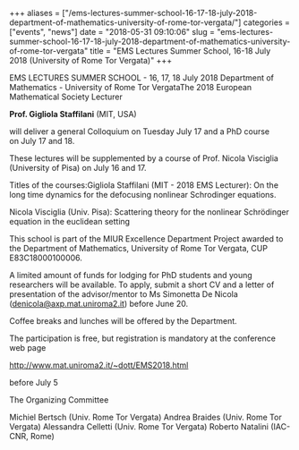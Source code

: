 +++
aliases = ["/ems-lectures-summer-school-16-17-18-july-2018-department-of-mathematics-university-of-rome-tor-vergata/"]
categories = ["events", "news"]
date = "2018-05-31 09:10:06"
slug = "ems-lectures-summer-school-16-17-18-july-2018-department-of-mathematics-university-of-rome-tor-vergata"
title = "EMS Lectures Summer School, 16-18 July 2018 (University of Rome Tor Vergata)"
+++

<div>

EMS LECTURES SUMMER SCHOOL - 16, 17, 18 July 2018 Department of
Mathematics - University of Rome Tor VergataThe 2018 European
Mathematical Society Lecturer

</div>

<div>

**Prof. Gigliola Staffilani** (MIT, USA)

</div>

<div>

will deliver a general Colloquium on <span class="aBn"><span
class="aQJ">Tuesday July 17</span></span> and a PhD course on <span
class="aBn"><span class="aQJ">July 17 and 18</span></span>.

</div>

<div>

</div>

<div>

These lectures will be supplemented by a course of Prof. Nicola
Visciglia (University of Pisa) on <span class="aBn"><span
class="aQJ">July 16 and 17</span></span>.

</div>

<div>

Titles of the courses:Gigliola Staffilani (MIT - 2018 EMS Lecturer): On
the long time dynamics for the defocusing nonlinear Schrodinger
equations.

Nicola Visciglia (Univ. Pisa): Scattering theory for the nonlinear
Schrödinger equation in the euclidean setting

</div>

<div>

This school is part of the MIUR Excellence Department Project awarded to
the Department of Mathematics, University of Rome Tor Vergata, CUP
E83C18000100006.

</div>

<div>

A limited amount of funds for lodging for PhD students and young
researchers will be available. To apply, submit a short CV and a letter
of presentation of the advisor/mentor to Ms Simonetta De Nicola
(<denicola@axp.mat.uniroma2.it>) before <span class="aBn"><span
class="aQJ">June 20</span></span>.

Coffee breaks and lunches will be offered by the Department.

The participation is free, but registration is mandatory at the
conference web page

</div>

<div>

<http://www.mat.uniroma2.it/~dott/EMS2018.html>

</div>

<div>

before <span class="aBn"><span class="aQJ">July 5</span></span>

The Organizing Committee

Michiel Bertsch (Univ. Rome Tor Vergata) Andrea Braides (Univ. Rome Tor
Vergata) Alessandra Celletti (Univ. Rome Tor Vergata) Roberto Natalini
(IAC-CNR, Rome)

</div>
